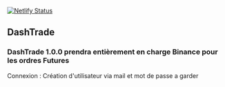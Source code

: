 [![Netlify Status](https://api.netlify.com/api/v1/badges/6fe97ca3-0e68-4403-a842-1de9e943346f/deploy-status)](https://app.netlify.com/sites/officialdashtrade/deploys)

## DashTrade

### DashTrade 1.0.0 prendra entièrement en charge Binance pour les ordres Futures 

Connexion : Création d'utilisateur via mail et mot de passe a garder 